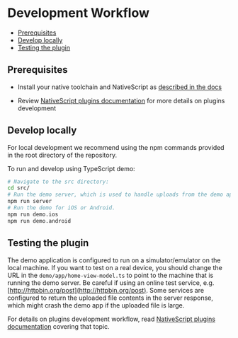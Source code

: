 # Development Workflow

<!-- TOC depthFrom:2 -->

- [Prerequisites](#prerequisites)
- [Develop locally](#develop-locally)
- [Testing the plugin](#testing-the-plugin)

<!-- /TOC -->

## Prerequisites

- Install your native toolchain and NativeScript as [described in the docs](https://docs.nativescript.org/start/quick-setup)

- Review [NativeScript plugins documentation](https://docs.nativescript.org/plugins/plugins) for more details on plugins development

## Develop locally

For local development we recommend using the npm commands provided in the root directory of the repository.

To run and develop using TypeScript demo:

```bash
# Navigate to the src directory:
cd src/
# Run the demo server, which is used to handle uploads from the demo app. Best to run from a separate terminal.
npm run server
# Run the demo for iOS or Android.
npm run demo.ios
npm run demo.android
```

## Testing the plugin

The demo application is configured to run on a simulator/emulator on the local machine. If you want to test on a real device, you should change the URL in the `demo/app/home-view-model.ts` to point to the machine that is running the demo server. Be careful if using an online test service, e.g. [http://httpbin.org/post](http://httpbin.org/post). Some services are configured to return the uploaded file contents in the server response, which might crash the demo app if the uploaded file is large.

For details on plugins development workflow, read [NativeScript plugins documentation](https://docs.nativescript.org/plugins/building-plugins#step-2-set-up-a-development-workflow) covering that topic.
